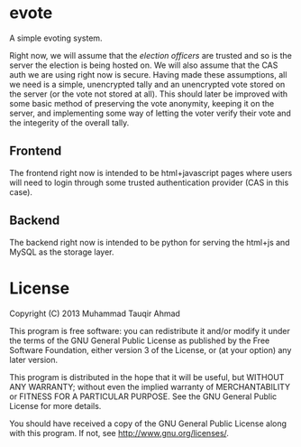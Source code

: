 # evote

A simple evoting system.

Right now, we will assume that the _election officers_ are trusted and so is the
server the election is being hosted on. We will also assume that the CAS auth
we are using right now is secure. Having made these assumptions, all we need is
a simple, unencrypted tally and an unencrypted vote stored on the server (or the
vote not stored at all). This should later be improved with some basic method of
preserving the vote anonymity, keeping it on the server, and implementing some
way of letting the voter verify their vote and the integerity of the overall
tally.

## Frontend

The frontend right now is intended to be html+javascript pages where users will
need to login through some trusted authentication provider (CAS in this case).

## Backend

The backend right now is intended to be python for serving the html+js and MySQL
as the storage layer.

# License

Copyright (C) 2013  Muhammad Tauqir Ahmad

This program is free software: you can redistribute it and/or modify
it under the terms of the GNU General Public License as published by
the Free Software Foundation, either version 3 of the License, or
(at your option) any later version.

This program is distributed in the hope that it will be useful,
but WITHOUT ANY WARRANTY; without even the implied warranty of
MERCHANTABILITY or FITNESS FOR A PARTICULAR PURPOSE.  See the
GNU General Public License for more details.

You should have received a copy of the GNU General Public License
along with this program.  If not, see <http://www.gnu.org/licenses/>.
